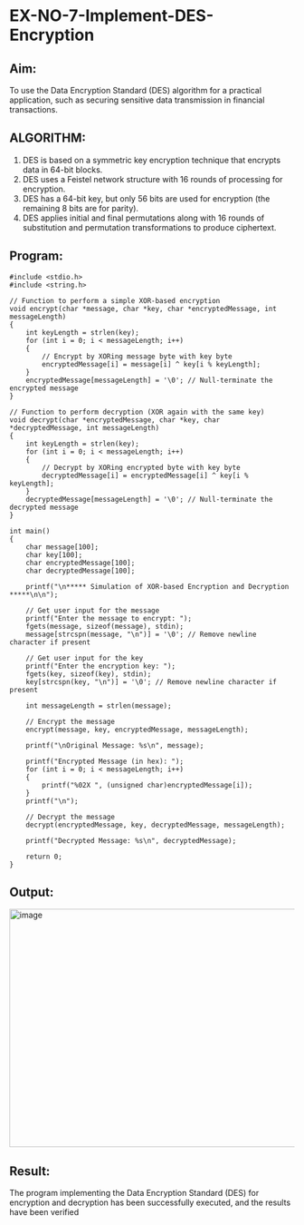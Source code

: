 # EX-NO-7-Implement-DES-Encryption

## Aim:

To use the Data Encryption Standard (DES) algorithm for a practical application, such as securing sensitive data transmission in financial transactions.

## ALGORITHM:

1. DES is based on a symmetric key encryption technique that encrypts data in 64-bit blocks.
2. DES uses a Feistel network structure with 16 rounds of processing for encryption.
3. DES has a 64-bit key, but only 56 bits are used for encryption (the remaining 8 bits are for parity).
4. DES applies initial and final permutations along with 16 rounds of substitution and permutation transformations to produce ciphertext.

## Program:
```
#include <stdio.h>
#include <string.h>

// Function to perform a simple XOR-based encryption
void encrypt(char *message, char *key, char *encryptedMessage, int messageLength)
{
    int keyLength = strlen(key);
    for (int i = 0; i < messageLength; i++)
    {
        // Encrypt by XORing message byte with key byte
        encryptedMessage[i] = message[i] ^ key[i % keyLength];
    }
    encryptedMessage[messageLength] = '\0'; // Null-terminate the encrypted message
}

// Function to perform decryption (XOR again with the same key)
void decrypt(char *encryptedMessage, char *key, char *decryptedMessage, int messageLength)
{
    int keyLength = strlen(key);
    for (int i = 0; i < messageLength; i++)
    {
        // Decrypt by XORing encrypted byte with key byte
        decryptedMessage[i] = encryptedMessage[i] ^ key[i % keyLength];
    }
    decryptedMessage[messageLength] = '\0'; // Null-terminate the decrypted message
}

int main()
{
    char message[100];
    char key[100];
    char encryptedMessage[100];
    char decryptedMessage[100];

    printf("\n***** Simulation of XOR-based Encryption and Decryption *****\n\n");

    // Get user input for the message
    printf("Enter the message to encrypt: ");
    fgets(message, sizeof(message), stdin);
    message[strcspn(message, "\n")] = '\0'; // Remove newline character if present

    // Get user input for the key
    printf("Enter the encryption key: ");
    fgets(key, sizeof(key), stdin);
    key[strcspn(key, "\n")] = '\0'; // Remove newline character if present

    int messageLength = strlen(message);

    // Encrypt the message
    encrypt(message, key, encryptedMessage, messageLength);

    printf("\nOriginal Message: %s\n", message);

    printf("Encrypted Message (in hex): ");
    for (int i = 0; i < messageLength; i++)
    {
        printf("%02X ", (unsigned char)encryptedMessage[i]);
    }
    printf("\n");

    // Decrypt the message
    decrypt(encryptedMessage, key, decryptedMessage, messageLength);

    printf("Decrypted Message: %s\n", decryptedMessage);

    return 0;
}
```




## Output:
<img width="712" height="420" alt="image" src="https://github.com/user-attachments/assets/9e314d28-a8c7-49af-a497-8b3245be66c9" />




## Result:
  The program implementing the Data Encryption Standard (DES) for encryption and decryption has been 
successfully executed, and the results have been verified

